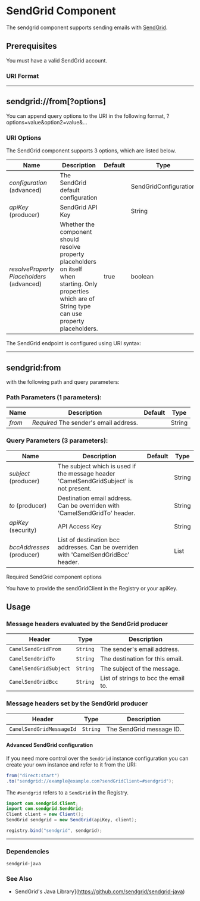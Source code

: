# SendGrid Component

The sendgrid component supports sending emails with [SendGrid](https://sendgrid.com/).

## Prerequisites

You must have a valid SendGrid account.

### URI Format

------------------------
sendgrid://from[?options]
------------------------

You can append query options to the URI in the following format,
?options=value&option2=value&...

### URI Options

The SendGrid component supports 3 options, which are listed below.

| Name          | Description   | Default | Type |
| ------------- | ------------- | ------- | ---- |
| *configuration* (advanced) | The SendGrid default configuration |  | SendGridConfiguration
| *apiKey* (producer) | SendGrid API Key |  | String
| *resolveProperty Placeholders* (advanced) | Whether the component should resolve property placeholders on itself when starting. Only properties which are of String type can use property placeholders. | true | boolean

The SendGrid endpoint is configured using URI syntax:

----
sendgrid:from
----

with the following path and query parameters:

### Path Parameters (1 parameters):

|Name|Description|Default|Type|
|---|---|---|---|
|*from*|*Required* The sender's email address.| |String|

### Query Parameters (3 parameters):

| Name | Description | Default | Type
|------|-------------|---------|-----|
| *subject* (producer) | The subject which is used if the message header 'CamelSendGridSubject' is not present. |  | String
| *to* (producer) | Destination email address. Can be overriden with 'CamelSendGridTo' header. |  | String
| *apiKey* (security) | API Access Key |  | String
| *bccAddresses* (producer) | List of destination bcc addresses. Can be overriden with 'CamelSendGridBcc' header. |  | List

Required SendGrid component options

You have to provide the sendGridClient in the Registry or your apiKey.

## Usage

### Message headers evaluated by the SendGrid producer

|Header |Type |Description |
|-------|-----|------------|
|`CamelSendGridFrom` |`String` |The sender's email address.
|`CamelSendGridTo` |`String` |The destination for this email.
|`CamelSendGridSubject` |`String` |The subject of the message.
|`CamelSendGridBcc` |`String` |List of strings to bcc the email to.

### Message headers set by the SendGrid producer

|Header |Type |Description |
|-------|-----|------------|
|`CamelSendGridMessageId` |`String` |The SendGrid message ID.

#### Advanced SendGrid configuration

If you need more control over the `SendGrid` instance
configuration you can create your own instance and refer to it from the
URI:

```Java
from("direct:start")
.to("sendgrid://example@example.com?sendGridClient=#sendgrid");
```

The `#sendgrid` refers to a `SendGrid` in the Registry.

```Java
import com.sendgrid.Client;
import com.sendgrid.SendGrid;
Client client = new Client();
SendGrid sendgrid = new SendGrid(apiKey, client);

registry.bind("sendgrid", sendgrid);
```
----------------------------------------------------------------------------------------------------------

### Dependencies

`sendgrid-java`

### See Also

* SendGrid's Java Library](https://github.com/sendgrid/sendgrid-java)
